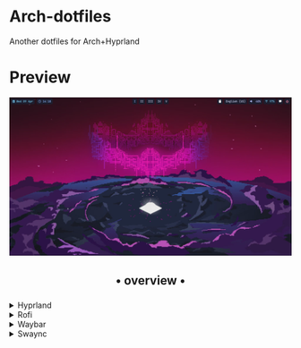 # Arch-dotfiles
Another dotfiles for Arch+Hyprland

# Preview
![image](https://github.com/reshakk/Arch-dotfiles/blob/main/assets/Hyprland.png)

<div align="center">
    <h2>• overview •</h2>
    <h3></h3>
</div>



 <details>
  <summary>Hyprland</summary>

  - **Works with**: Hyprpicker, hyprshot, hypridle
  
</details>
 <details>
  <summary>Rofi</summary>

  - **Feautures**: App-launcher, powermenu, wallpaper-select, clipboard, keybinds for Hyprland, calculator
  - **Inspired by**: [powermenu and launcher](https://github.com/adi1090x/rofi), [keybinds](https://github.com/jason9075/rofi-hyprland-keybinds-cheatsheet)
  ![image](https://github.com/reshakk/Arch-dotfiles/blob/main/assets/Launcher.png)
  ![image](https://github.com/reshakk/Arch-dotfiles/blob/main/assets/Clipboard.png)
  ![image](https://github.com/reshakk/Arch-dotfiles/blob/main/assets/Wallpaper-select.png)
</details>
<details>
  <summary>Waybar</summary>
    
  ![image](https://github.com/reshakk/Arch-dotfiles/blob/main/assets/Waybar.png)
</details>
<details>
  <summary>Swaync</summary>
    
  ![image](https://github.com/reshakk/Arch-dotfiles/blob/main/assets/Swaync.png)
</details>
